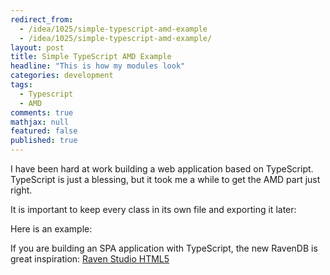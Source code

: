 ```yaml
---
redirect_from: 
  - /idea/1025/simple-typescript-amd-example
  - /idea/1025/simple-typescript-amd-example/
layout: post
title: Simple TypeScript AMD Example
headline: "This is how my modules look"
categories: development
tags: 
  - Typescript
  - AMD
comments: true
mathjax: null
featured: false
published: true
---
```


I have been hard at work building a web application based on TypeScript. TypeScript is just a blessing, but it took me a while to get the AMD part just right.

It is important to keep every class in its own file and exporting it later:

Here is an example:  
<script src="https://gist.github.com/abergs/9197217.js"></script>

If you are building an SPA application with TypeScript, the new RavenDB is great inspiration: [Raven Studio HTML5](https://github.com/ayende/ravendb/tree/New3/Raven.Studio.Html5)
